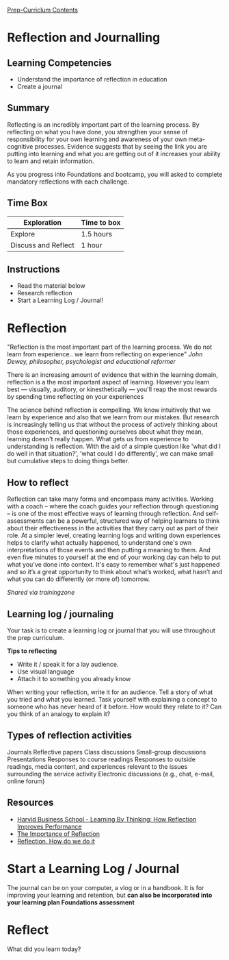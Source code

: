 [Prep-Curriclum Contents](README.md)

# Reflection and Journalling

## Learning Competencies
- Understand the importance of reflection in education
- Create a journal

## Summary
Reflecting is an incredibly important part of the learning process. By reflecting on what you have done, you strengthen your sense of responsibility for your own learning and awareness of your own meta-cognitive processes. Evidence suggests that by seeing the link you are putting into learning and what you are getting out of it increases your ability to learn and retain information.

As you progress into Foundations and bootcamp, you will asked to complete mandatory reflections with each challenge.

## Time Box

Exploration | Time to box |
------------|----------|
Explore | 1.5 hours
Discuss and Reflect  | 1 hour |


## Instructions
- Read the material below
- Research reflection
- Start a Learning Log / Journal!

# Reflection
"Reflection is the most important part of the learning process. We do not learn from experience.. we learn from reflecting on experience"
_John Dewey, philosopher, psychologist and educational reformer_

There is an increasing amount of evidence that within the learning domain, reflection is a the most important aspect of learning. However you learn best — visually, auditory, or kinesthetically — you'll reap the most rewards by spending time reflecting on your experiences

The science behind reflection is compelling. We know intuitively that we learn by experience and also that we learn from our mistakes. But research is increasingly telling us that without the process of actively thinking about those experiences, and questioning ourselves about what they mean, learning doesn't really happen. What gets us from experience to understanding is reflection. With the aid of a simple question like 'what did I do well in that situation?', 'what could I do differently', we can make small but cumulative steps to doing things better.

## How to reflect
Reflection can take many forms and encompass many activities. Working with a coach – where the coach guides your reflection through questioning – is one of the most effective ways of learning through reflection. And self-assessments can be a powerful, structured way of helping learners to think about their effectiveness in the activities that they carry out as part of their role.
At a simpler level, creating learning logs and writing down experiences helps to clarify what actually happened, to understand one's own interpretations of those events and then putting a meaning to them. And even five minutes to yourself at the end of your working day can help to put what you've done into context. It's easy to remember what's just happened and so it’s a great opportunity to think about what’s worked, what hasn’t and what you can do differently (or more of) tomorrow.

_Shared via trainingzone_

## Learning log / journaling
Your task is to create a learning log or journal that you will use throughout the prep curriculum.

__Tips to reflecting__
- Write it / speak it for a lay audience.
- Use visual language
- Attach it to something you already know

When writing your reflection, write it for an audience. Tell a story of what you tried and what you learned. Task yourself with explaining a concept to someone who has never heard of it before. How would they relate to it? Can you think of an analogy to explain it?


## Types of reflection activities
Journals
Reflective papers
Class discussions
Small-group discussions
Presentations
Responses to course readings
Responses to outside readings, media content, and experiences relevant to the issues surrounding the service activity
Electronic discussions (e.g., chat, e-mail, online forum)

## Resources
- [Harvid Business School - Learning By Thinking: How Reflection Improves Performance](https://hbswk.hbs.edu/item/learning-by-thinking-how-reflection-improves-performance)
- [The Importance of Reflection](https://www.trainingzone.co.uk/develop/talent/the-importance-of-reflection)
- [Reflection. How do we do it](https://www.cetl.hku.hk/workshop160405/)


# Start a Learning Log / Journal
The journal can be on your computer, a vlog or in a handbook. It is for improving your learning and retention, but __can also be incorporated into your learning plan Foundations assessment__

# Reflect
What did you learn today?


